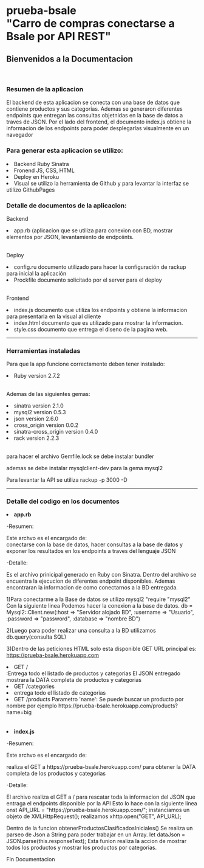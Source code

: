 <h1>prueba-bsale </br>"Carro de compras conectarse a Bsale por API REST"</h1>

<h2>Bienvenidos a la Documentacion</h2></br>
<h3>Resumen de la aplicacion</h3>
<p>El backend de esta aplicacion se conecta con una base de datos que contiene productos y sus categorias. 
Ademas se generaron diferentes endpoints que entregan las consultas objetnidas en la base de datos a traves de JSON.
Por el lado del frontend, el documento index.js obtiene la informacion de los endpoints para poder desplegarlas visualmente en un navegador</p>


<h3>Para generar esta aplicacion se utilizo:</h3>
<li>Backend Ruby Sinatra</li>
<li>Fronend JS, CSS, HTML</li>
<li>Deploy en Heroku</li>
<li>Visual se utilizo la herramienta de Github y para levantar la interfaz se utilizo GithubPages</li>

<h3>Detalle de documentos de la aplicacion:</h3>
<p>Backend<p>
<li>app.rb (aplicacion que se utiliza para conexion con BD, mostrar elementos por JSON,  levantamiento de endpoiints.</li></br>
<p>Deploy<p>
<li>config.ru documento utilizado para hacer la configuración de rackup para inicial la aplicación</li>
<li>Prockfile documento solicitado por el server para el deploy</li></br>
<p>Frontend<p>
<li>index.js documento que utiliza los endpoints y obtiene la informacion para presentarla en la visual al cliente</li>
<li>index.html documento que es utilizado para mostrar la informacion.</li>
<li>style.css documento que entrega el diseno de la pagina web.</li>

________________________________________________________________________________________________________________________________________________

<h3>Herramientas instaladas</h3>
<p>Para que la app funcione correctamente deben tener instalado:</p>
<li>Ruby version 2.7.2</li></br>
<p>Ademas de las siguientes gemas:</p>
<li>sinatra version 2.1.0</li>
<li>mysql2 version 0.5.3</li>
<li>json version 2.6.0</li>
<li>cross_origin version 0.0.2</li>
<li>sinatra-cross_origin version 0.4.0</li>
<li>rack version 2.2.3</li></br>

<p>para hacer el archivo Gemfile.lock  se debe instalar bundler</p>
<p>ademas se debe instalar mysqlclient-dev para la gema mysql2<p>
<p>Para levantar la API se utiliza rackup -p 3000 -D</p>

________________________________________________________________________________________________________________________________________________

<h3>Detalle del codigo en los documentos</h3>
<li><b>app.rb</b></li>
<p>-Resumen:</p>
<p>Este archvo es el encargado de:</br>
conectarse con la base de datos, hacer consultas a la base de datos y exponer los resultados en los endpoints a traves del lenguaje JSON</p>

<p>-Detalle:</p>
<p>Es el archivo prinicipal generado en Ruby con Sinatra.
Dentro del archivo se encuentra la ejecucion de diferentes endpoint disponibles.
Ademas encontraran la informacion de como conectarnos a la BD entregada.</p>

<p>1)Para conectarme a la Base de datos se utilizo mysql2 "require "mysql2"
Con la siguiente linea Podemos hacer la conexion a la base de datos. 
db = Mysql2::Client.new(:host => "Servidor alojado BD", :username => "Usuario", :password => "password", :database => "nombre BD")</p>

2)Luego para poder realizar una consulta a la BD utilizamos
db.query(consulta SQL)

3)Dentro de las peticiones HTML solo esta disponible GET
URL principal es:
https://prueba-bsale.herokuapp.com
<li>GET /</li>   :Entrega todo el listado de productos y categorias
El JSON entregado mostrara la DATA completa de productos y categorias
<li>GET /categories<li>   
entrega todo el listado de categorias
<li>GET /products  Parametro 'name':   Se puede buscar un producto por nombre por ejemplo
https://prueba-bsale.herokuapp.com/products?name=big</li></br></br>

<li><b>index.js</b></li>
<p>-Resumen:</p>
<p>Este archvo es el encargado de:</br>
<p>realiza el GET a https://prueba-bsale.herokuapp.com/ para obtener la DATA completa de los productos y categorias </p>
<p>-Detalle:</p>
El archivo realiza el GET a / para rescatar toda la informacion del JSON que entraga el endpoints disponible por la API
Esto lo hace con la siguiente linea
onst API_URL = "https://prueba-bsale.herokuapp.com/";
instanciamos un objeto de XMLHttpRequest();
realizamos xhttp.open("GET", API_URL);

Dentro de la funcion obtenerProductosClasificadosIniciales()
Se realiza un parseo de Json a String para poder trabajar en un Array.
let dataJson = JSON.parse(this.responseText);
Esta funion realiza la accion de mostrar todos los productos y mostrar los productos por categorias.



Fin Documentacion
